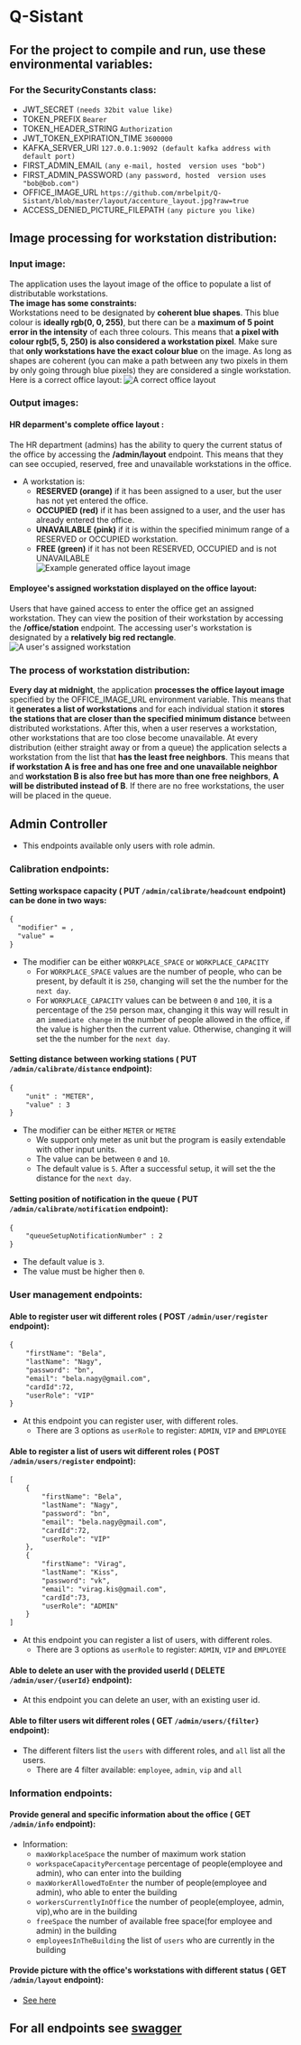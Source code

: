 # Q-Sistant

## For the project to compile and run, use these environmental variables:

### For the SecurityConstants class:

- JWT_SECRET                                `(needs 32bit value like)`
- TOKEN_PREFIX                              `Bearer`
- TOKEN_HEADER_STRING                       `Authorization`
- JWT_TOKEN_EXPIRATION_TIME                 `3600000`
- KAFKA_SERVER_URI                          `127.0.0.1:9092 (default kafka address with default port)`
- FIRST_ADMIN_EMAIL                         `(any e-mail, hosted  version uses "bob")`
- FIRST_ADMIN_PASSWORD                      `(any password, hosted  version uses "bob@bob.com")`
- OFFICE_IMAGE_URL                          `https://github.com/mrbelpit/Q-Sistant/blob/master/layout/accenture_layout.jpg?raw=true`
- ACCESS_DENIED_PICTURE_FILEPATH                      `(any picture you like)`


## Image processing for workstation distribution:
### Input image:
The application uses the layout image of the office to populate a list of distributable workstations.  
**The image has some constraints:**  
Workstations need to be designated by **coherent blue shapes**. This blue colour is **ideally rgb(0, 0, 255)**, but there can be a **maximum of 5 point error in the intensity** of each three colours. This means that **a pixel with colour rgb(5, 5, 250) is also considered a workstation pixel**. Make sure that **only workstations have the exact colour blue** on the image. As long as shapes are coherent (you can make a path between any two pixels in them by only going through blue pixels) they are considered a single workstation.  
Here is a correct office layout:
![A correct office layout](https://github.com/mrbelpit/Q-Sistant/blob/master/layout/accenture_layout.jpg?raw=true)  
### Output images:  
#### HR deparment's complete office layout <a name="hrdepartment"></a>:  
The HR department (admins) has the ability to query the current status of the office by accessing the **/admin/layout** endpoint. This means that they can see occupied, reserved, free and unavailable workstations in the office.
- A workstation is:
  - **RESERVED (orange)** if it has been assigned to a user, but the user has not yet entered the office.
  - **OCCUPIED (red)** if it has been assigned to a user, and the user has already entered the office.
  - **UNAVAILABLE (pink)** if it is within the specified minimum range of a RESERVED or OCCUPIED workstation.
  - **FREE (green)** if it has not been RESERVED, OCCUPIED and is not UNAVAILABLE  
![Example generated office layout image](https://github.com/mrbelpit/Q-Sistant/blob/master/layout/adminlayout.jpg?raw=true)
#### Employee's assigned workstation displayed on the office layout:  
Users that have gained access to enter the office get an assigned workstation. They can view the position of their workstation by accessing the **/office/station** endpoint. The accessing user's workstation is designated by a **relatively big red rectangle**.
![A user's assigned workstation](https://github.com/mrbelpit/Q-Sistant/blob/master/layout/officestation.jpg?raw=true)
### The process of workstation distribution:
**Every day at midnight**, the application **processes the office layout image** specified by the OFFICE_IMAGE_URL environment variable. This means that it **generates a list of workstations** and for each individual station it **stores the stations that are closer than the specified minimum distance** between distributed workstations. After this, when a user reserves a workstation, other workstations that are too close become unavailable. At every distribution (either straight away or from a queue) the application selects a workstation from the list that **has the least free neighbors**. This means that **if workstation A is free and has one free and one unavailable neighbor** and **workstation B is also free but has more than one free neighbors**, **A will be distributed instead of B**. If there are no free workstations, the user will be placed in the queue.
## Admin Controller
- This endpoints available only users with role admin.

### Calibration endpoints:

#### Setting workspace capacity ( PUT `/admin/calibrate/headcount` endpoint) can be done in two ways:
```xml
{
  "modifier" = ,
  "value" = 
}
```
- The modifier can be either `WORKPLACE_SPACE` or `WORKPLACE_CAPACITY`
	- For `WORKPLACE_SPACE` values are the number of people, who can be present, by default it is `250`, changing will set the the number for the `next day`.
	- For `WORKPLACE_CAPACITY` values can be between `0` and `100`, it is a percentage of the `250` person max, changing it this way will result in an `immediate change` in the number of people allowed in the office, if the value is higher then the current value. Otherwise, changing it will set the the number for the `next day`.

#### Setting distance between working stations ( PUT `/admin/calibrate/distance` endpoint):
```xml
{
    "unit" : "METER",
    "value" : 3
}
```
- The modifier can be either `METER` or `METRE`
  - We support only meter as unit but the program is easily extendable with other input units.
  - The value can be between `0` and `10`.
  - The default value is `5`. After a successful setup, it will set the the distance for the `next day`.
  
#### Setting position of notification in the queue ( PUT `/admin/calibrate/notification` endpoint):
```xml
{
    "queueSetupNotificationNumber" : 2  
}
```
- The default value is `3`.
- The value must be higher then `0`.

### User management endpoints:

#### Able to register user wit different roles ( POST `/admin/user/register` endpoint):
```xml
{
    "firstName": "Bela",
    "lastName": "Nagy",
    "password": "bn",
    "email": "bela.nagy@gmail.com",
    "cardId":72,
    "userRole": "VIP"
}
```
- At this endpoint you can register user, with different roles.
  - There are 3 options as `userRole` to register: `ADMIN`, `VIP` and `EMPLOYEE`
  
  
#### Able to register a list of users wit different roles ( POST `/admin/users/register` endpoint):
```xml
[
    {
        "firstName": "Bela",
        "lastName": "Nagy",
        "password": "bn",
        "email": "bela.nagy@gmail.com",
        "cardId":72,
        "userRole": "VIP"
    },
    {
        "firstName": "Virag",
        "lastName": "Kiss",
        "password": "vk",
        "email": "virag.kis@gmail.com",
        "cardId":73,
        "userRole": "ADMIN"
    }
]
```
- At this endpoint you can register a list of users, with different roles.
  - There are 3 options as `userRole` to register: `ADMIN`, `VIP` and `EMPLOYEE`
  
#### Able to delete an user with the provided userId ( DELETE `/admin/user/{userId}` endpoint):
- At this endpoint you can delete an user, with an existing user id.
  
#### Able to filter users wit different roles ( GET `/admin/users/{filter}` endpoint):
- The different filters list the `users` with different roles, and `all` list all the users.
  - There are 4 filter available: `employee`, `admin`, `vip` and `all`
  
### Information endpoints:
#### Provide general and specific information about the office ( GET `/admin/info` endpoint):
-  Information:
   - `maxWorkplaceSpace` the number of maximum work station
   - `workspaceCapacityPercentage` percentage of people(employee and admin), who can enter into the building
   - `maxWorkerAllowedToEnter` the number of people(employee and admin), who able to enter the building
   - `workersCurrentlyInOffice` the number of people(employee, admin, vip),who are in the building
   - `freeSpace` the number of available free space(for employee and admin) in the building
   - `employeesInTheBuilding` the list of `users` who are currently in the building
   
#### Provide picture with the office's workstations with different status ( GET `/admin/layout` endpoint):
- [See here](#hrdepartment)

## For all endpoints see [swagger](http://qsistant-env-1.eba-5xbc6q7e.eu-west-3.elasticbeanstalk.com/swagger-ui.html)

